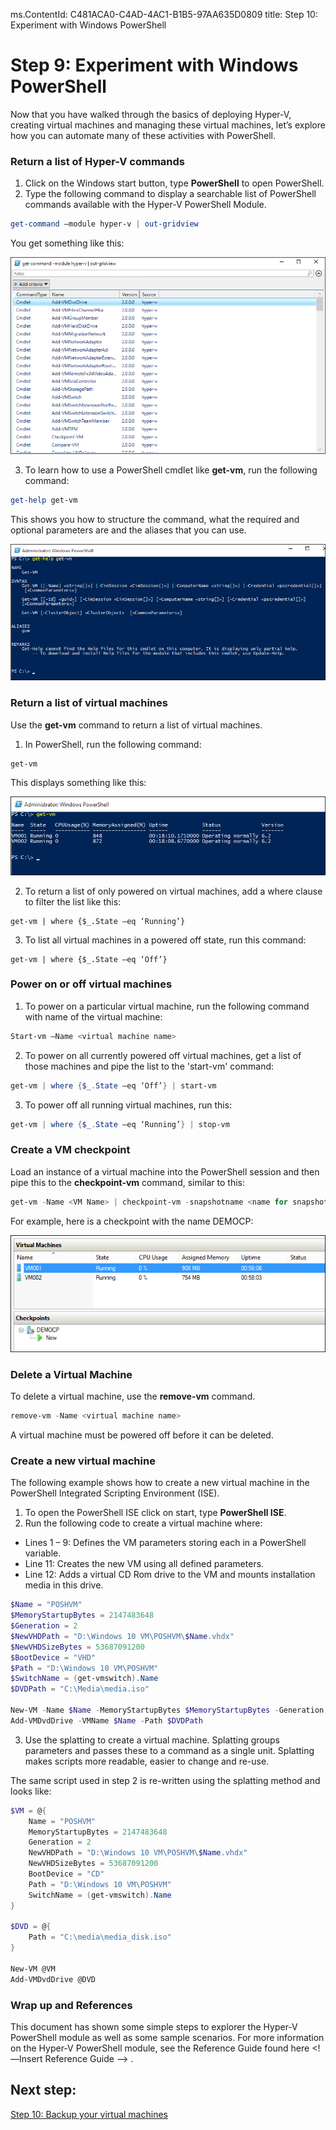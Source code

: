 ms.ContentId: C481ACA0-C4AD-4AC1-B1B5-97AA635D0809
title: Step 10: Experiment with Windows PowerShell

# Step 9: Experiment with Windows PowerShell

Now that you have walked through the basics of deploying Hyper-V, creating virtual machines and managing these virtual machines, let’s explore how you can automate many of these activities with PowerShell.

### Return a list of Hyper-V commands

1.	Click on the Windows start button, type **PowerShell** to open PowerShell.
2.	Type the following command to display a searchable list of PowerShell commands available with the Hyper-V PowerShell Module.

 ```powershell
get-command –module hyper-v | out-gridview
```
  You get something like this: <!--I'd crop this screenshot to make it shorter and get rid of the whitespace on the left. You only need enough to get the point across. They don't need to see everything..-->

  ![](media\command_grid.png)

3. To learn how to use a PowerShell cmdlet like **get-vm**, run the following command:

  ```powershell
get-help get-vm
```
 This shows you how to structure the command, what the required and optional parameters are and the aliases that you can use.

 ![](media\get_help.png)


### Return a list of virtual machines

Use the **get-vm** command to return a list of virtual machines.
1. In PowerShell, run the following command:
 
 ```powershell
get-vm
```
 This displays something like this:

 ![](media\get_vm.png)

2. To return a list of only powered on virtual machines, add a where clause to filter the list like this: <!--I'd suggest adding more detail here like "...where $_.State is x and -eq is y. That way people can understand and extrapolate the command for other uses. -->
  ``` 
get-vm | where {$_.State –eq ‘Running’}
```
3.  To list all virtual machines in a powered off state, run this command:
  ``` 
get-vm | where {$_.State –eq ‘Off’}
```

### Power on or off virtual machines
<!--I think these should all be turn on/turn off. Power on/off sounds weird to me. Or is it Start/shut down or Start/Stop vm? Should match terms we use in UI.-->

1. To power on a particular virtual machine, run the following command with name of the virtual machine:
 ```powershell
Start-vm –Name <virtual machine name>
```
2. To power on all currently powered off virtual machines, get a list of those machines and pipe the list to the 'start-vm' command:
  ```powershell
get-vm | where {$_.State –eq ‘Off’} | start-vm
```
3. To power off all running virtual machines, run this:
  ```powershell
get-vm | where {$_.State –eq ‘Running’} | stop-vm
```

### Create a VM checkpoint

Load an instance of a virtual machine into the PowerShell session and then pipe this to the **checkpoint-vm** command, similar to this:
<!--What do you mean by load an instance? Try to simplify this sentence. "Get the vm attributes and pipe this into ..." Also if this is for a beginner I'm not sure that pipe is going to make sense. I know that's what it's called but we should say what it does the first time you mention it.  -->
```powershell
get-vm -Name <VM Name> | checkpoint-vm -snapshotname <name for snapshot>
```
For example, here is a checkpoint with the name DEMOCP:
 
 ![](media\POSH_CP2.png) <!--This needs a box around the checkpoint. Took me too long to figure out what I was supposed to see.-->

### Delete a Virtual Machine 

To delete a virtual machine, use the **remove-vm** command. 
```powershell
remove-vm -Name <virtual machine name>
```
A virtual machine must be powered off before it can be deleted. <!--stopped or turned off?-->

### Create a new virtual machine

The following example shows how to create a new virtual machine in the PowerShell Integrated Scripting Environment (ISE).

1. To open the PowerShell ISE click on start, type **PowerShell ISE**.
2. Run the following code to create a virtual machine where:

  - Lines 1 – 9: Defines the VM parameters storing each in a PowerShell variable.
  - Line 11: Creates the new VM using all defined parameters.
  - Line 12: Adds a virtual CD Rom drive to the VM and mounts installation media in this drive.

  ```powershell
$Name = "POSHVM"
$MemoryStartupBytes = 2147483648
$Generation = 2
$NewVHDPath = "D:\Windows 10 VM\POSHVM\$Name.vhdx"
$NewVHDSizeBytes = 53687091200
$BootDevice = "VHD"
$Path = "D:\Windows 10 VM\POSHVM"
$SwitchName = (get-vmswitch).Name
$DVDPath = "C:\Media\media.iso"

New-VM -Name $Name -MemoryStartupBytes $MemoryStartupBytes -Generation $Generation -NewVHDPath $NewVHDPath -NewVHDSizeBytes $NewVHDSizeBytes -BootDevice $BootDevice -SwitchName $SwitchName -Path $Path 
Add-VMDvdDrive -VMName $Name -Path $DVDPath
```
3. Use the splatting to create a virtual machine. Splatting groups parameters and passes these to a command as a single unit. Splatting makes scripts more readable, easier to change and re-use.

The same script used in step 2 is re-written using the splatting method and looks like:   

```powershell
$VM = @{
    Name = "POSHVM"
    MemoryStartupBytes = 2147483648
    Generation = 2
    NewVHDPath = "D:\Windows 10 VM\POSHVM\$Name.vhdx"
    NewVHDSizeBytes = 53687091200
    BootDevice = "CD"
    Path = "D:\Windows 10 VM\POSHVM"
    SwitchName = (get-vmswitch).Name
}

$DVD = @{
    Path = "C:\media\media_disk.iso"
}

New-VM @VM
Add-VMDvdDrive @DVD
```

### Wrap up and References

This document has shown some simple steps to explorer the Hyper-V PowerShell module as well as some sample scenarios. For more information on the Hyper-V PowerShell module, see the Reference Guide found here <!—Insert Reference Guide --> .  
  
## Next step: ##
[Step 10: Backup your virtual machines](step10.md)


